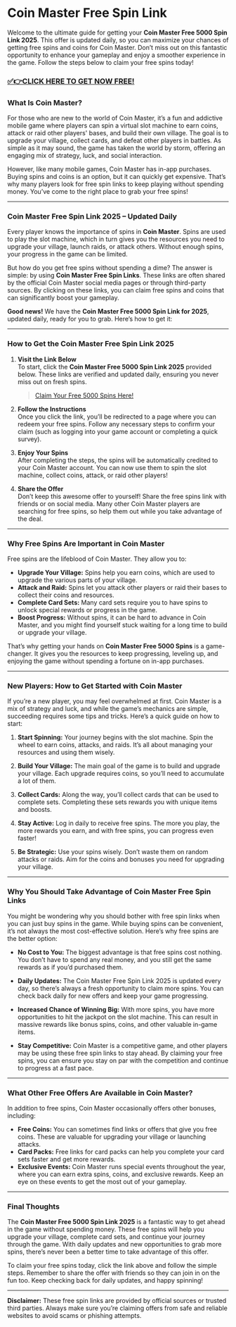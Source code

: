 # Coin Master Free Spin Link

Welcome to the ultimate guide for getting your **Coin Master Free 5000 Spin Link 2025**. This offer is updated daily, so you can maximize your chances of getting free spins and coins for Coin Master. Don’t miss out on this fantastic opportunity to enhance your gameplay and enjoy a smoother experience in the game. Follow the steps below to claim your free spins today!

### [✅👉CLICK HERE TO GET NOW FREE!](https://freeforyou.xyz/cms/)

### What Is Coin Master?

For those who are new to the world of Coin Master, it’s a fun and addictive mobile game where players can spin a virtual slot machine to earn coins, attack or raid other players' bases, and build their own village. The goal is to upgrade your village, collect cards, and defeat other players in battles. As simple as it may sound, the game has taken the world by storm, offering an engaging mix of strategy, luck, and social interaction.

However, like many mobile games, Coin Master has in-app purchases. Buying spins and coins is an option, but it can quickly get expensive. That’s why many players look for free spin links to keep playing without spending money. You’ve come to the right place to grab your free spins!

---

### Coin Master Free Spin Link 2025 – Updated Daily

Every player knows the importance of spins in **Coin Master**. Spins are used to play the slot machine, which in turn gives you the resources you need to upgrade your village, launch raids, or attack others. Without enough spins, your progress in the game can be limited.

But how do you get free spins without spending a dime? The answer is simple: by using **Coin Master Free Spin Links**. These links are often shared by the official Coin Master social media pages or through third-party sources. By clicking on these links, you can claim free spins and coins that can significantly boost your gameplay.

**Good news!** We have the **Coin Master Free 5000 Spin Link for 2025**, updated daily, ready for you to grab. Here’s how to get it:

---

### How to Get the Coin Master Free Spin Link 2025

1. **Visit the Link Below**  
   To start, click the **Coin Master Free 5000 Spin Link 2025** provided below. These links are verified and updated daily, ensuring you never miss out on fresh spins.
   
   > [Claim Your Free 5000 Spins Here!](#)

2. **Follow the Instructions**  
   Once you click the link, you’ll be redirected to a page where you can redeem your free spins. Follow any necessary steps to confirm your claim (such as logging into your game account or completing a quick survey).

3. **Enjoy Your Spins**  
   After completing the steps, the spins will be automatically credited to your Coin Master account. You can now use them to spin the slot machine, collect coins, attack, or raid other players!

4. **Share the Offer**  
   Don’t keep this awesome offer to yourself! Share the free spins link with friends or on social media. Many other Coin Master players are searching for free spins, so help them out while you take advantage of the deal.

---

### Why Free Spins Are Important in Coin Master

Free spins are the lifeblood of Coin Master. They allow you to:

- **Upgrade Your Village:** Spins help you earn coins, which are used to upgrade the various parts of your village.
- **Attack and Raid:** Spins let you attack other players or raid their bases to collect their coins and resources.
- **Complete Card Sets:** Many card sets require you to have spins to unlock special rewards or progress in the game.
- **Boost Progress:** Without spins, it can be hard to advance in Coin Master, and you might find yourself stuck waiting for a long time to build or upgrade your village.

That’s why getting your hands on **Coin Master Free 5000 Spins** is a game-changer. It gives you the resources to keep progressing, leveling up, and enjoying the game without spending a fortune on in-app purchases.

---

### New Players: How to Get Started with Coin Master

If you’re a new player, you may feel overwhelmed at first. Coin Master is a mix of strategy and luck, and while the game’s mechanics are simple, succeeding requires some tips and tricks. Here’s a quick guide on how to start:

1. **Start Spinning:** Your journey begins with the slot machine. Spin the wheel to earn coins, attacks, and raids. It’s all about managing your resources and using them wisely.
   
2. **Build Your Village:** The main goal of the game is to build and upgrade your village. Each upgrade requires coins, so you’ll need to accumulate a lot of them.
   
3. **Collect Cards:** Along the way, you’ll collect cards that can be used to complete sets. Completing these sets rewards you with unique items and boosts.

4. **Stay Active:** Log in daily to receive free spins. The more you play, the more rewards you earn, and with free spins, you can progress even faster!

5. **Be Strategic:** Use your spins wisely. Don’t waste them on random attacks or raids. Aim for the coins and bonuses you need for upgrading your village.

---

### Why You Should Take Advantage of Coin Master Free Spin Links

You might be wondering why you should bother with free spin links when you can just buy spins in the game. While buying spins can be convenient, it’s not always the most cost-effective solution. Here’s why free spins are the better option:

- **No Cost to You:** The biggest advantage is that free spins cost nothing. You don’t have to spend any real money, and you still get the same rewards as if you’d purchased them.
  
- **Daily Updates:** The Coin Master Free Spin Link 2025 is updated every day, so there’s always a fresh opportunity to claim more spins. You can check back daily for new offers and keep your game progressing.
  
- **Increased Chance of Winning Big:** With more spins, you have more opportunities to hit the jackpot on the slot machine. This can result in massive rewards like bonus spins, coins, and other valuable in-game items.
  
- **Stay Competitive:** Coin Master is a competitive game, and other players may be using these free spin links to stay ahead. By claiming your free spins, you can ensure you stay on par with the competition and continue to progress at a fast pace.

---

### What Other Free Offers Are Available in Coin Master?

In addition to free spins, Coin Master occasionally offers other bonuses, including:

- **Free Coins:** You can sometimes find links or offers that give you free coins. These are valuable for upgrading your village or launching attacks.
- **Card Packs:** Free links for card packs can help you complete your card sets faster and get more rewards.
- **Exclusive Events:** Coin Master runs special events throughout the year, where you can earn extra spins, coins, and exclusive rewards. Keep an eye on these events to get the most out of your gameplay.

---

### Final Thoughts

The **Coin Master Free 5000 Spin Link 2025** is a fantastic way to get ahead in the game without spending money. These free spins will help you upgrade your village, complete card sets, and continue your journey through the game. With daily updates and new opportunities to grab more spins, there’s never been a better time to take advantage of this offer.

To claim your free spins today, click the link above and follow the simple steps. Remember to share the offer with friends so they can join in on the fun too. Keep checking back for daily updates, and happy spinning!

---

**Disclaimer:** These free spin links are provided by official sources or trusted third parties. Always make sure you’re claiming offers from safe and reliable websites to avoid scams or phishing attempts.

